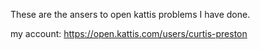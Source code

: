 These are the ansers to open kattis problems I have done. 


my account:
https://open.kattis.com/users/curtis-preston


